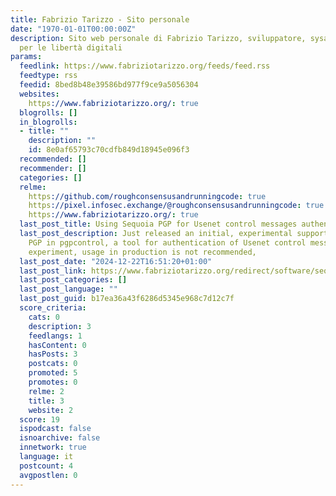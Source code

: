 ```yaml
---
title: Fabrizio Tarizzo - Sito personale
date: "1970-01-01T00:00:00Z"
description: Sito web personale di Fabrizio Tarizzo, sviluppatore, sysadmin e attivista
  per le libertà digitali
params:
  feedlink: https://www.fabriziotarizzo.org/feeds/feed.rss
  feedtype: rss
  feedid: 8bed8b48e39586bd977f9ce9a5056304
  websites:
    https://www.fabriziotarizzo.org/: true
  blogrolls: []
  in_blogrolls:
  - title: ""
    description: ""
    id: 8e0af65793c70cdfb849d18945e096f3
  recommended: []
  recommender: []
  categories: []
  relme:
    https://github.com/roughconsensusandrunningcode: true
    https://pixel.infosec.exchange/@roughconsensusandrunningcode: true
    https://www.fabriziotarizzo.org/: true
  last_post_title: Using Sequoia PGP for Usenet control messages authentication
  last_post_description: Just released an initial, experimental support for Sequoia
    PGP in pgpcontrol, a tool for authentication of Usenet control messages. As an
    experiment, usage in production is not recommended,
  last_post_date: "2024-12-22T16:51:20+01:00"
  last_post_link: https://www.fabriziotarizzo.org/redirect/software/sequoia-pgpcontrol/repo/
  last_post_categories: []
  last_post_language: ""
  last_post_guid: b17ea36a43f6286d5345e968c7d12c7f
  score_criteria:
    cats: 0
    description: 3
    feedlangs: 1
    hasContent: 0
    hasPosts: 3
    postcats: 0
    promoted: 5
    promotes: 0
    relme: 2
    title: 3
    website: 2
  score: 19
  ispodcast: false
  isnoarchive: false
  innetwork: true
  language: it
  postcount: 4
  avgpostlen: 0
---
```

